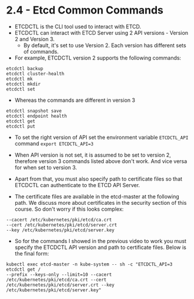 # 2.4 - Etcd Common Commands

- ETCDCTL is the CLI tool used to interact with ETCD.
- ETCDCTL can interact with ETCD Server using 2 API versions - Version 2 and Version 3.
  - By default, it's set to use Version 2. Each version has different sets of commands.
- For example, ETCDCTL version 2 supports the following commands:

```shell
etcdctl backup
etcdctl cluster-health
etcdctl mk
etcdctl mkdir
etcdctl set
```

- Whereas the commands are different in version 3

```shell
etcdctl snapshot save
etcdctl endpoint health
etcdctl get
etcdctl put
```

- To set the right version of API set the environment variable `ETCDCTL_API` command `export ETCDCTL_API=3`

- When API version is not set, it is assumed to be set to version 2, therefore version 3 commands listed above don't work. And vice versa for when set to version 3.
- Apart from that, you must also specify path to certificate files so that ETCDCTL can authenticate to the ETCD API Server.
- The certificate files are available in the etcd-master at
the following path. We discuss more about certificates in the security section of this course. So don't worry if this looks complex:

```shell
--cacert /etc/kubernetes/pki/etcd/ca.crt
--cert /etc/kubernetes/pki/etcd/server.crt
--key /etc/kubernetes/pki/etcd/server.key
```

- So for the commands I showed in the previous video to work you must specify the ETCDCTL API version and path to certificate files. Below is the final form:

```shell
kubectl exec etcd-master -n kube-system -- sh -c "ETCDCTL_API=3 etcdctl get /
--prefix --keys-only --limit=10 --cacert /etc/kubernetes/pki/etcd/ca.crt --cert /etc/kubernetes/pki/etcd/server.crt --key /etc/kubernetes/pki/etcd/server.key"
```
